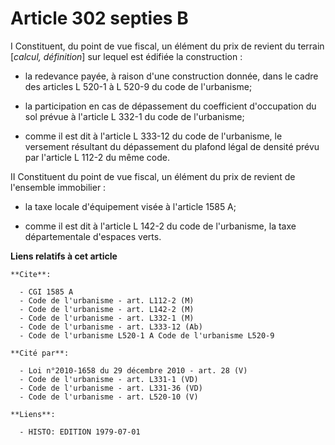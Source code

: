 # Article 302 septies B

I  Constituent, du point de vue fiscal, un élément du prix de revient du terrain [*calcul, définition*] sur lequel est
édifiée la construction :

- la redevance payée, à raison d'une construction donnée, dans le cadre des articles L 520-1 à L 520-9 du code de
l'urbanisme;

- la participation en cas de dépassement du coefficient d'occupation du sol prévue à l'article L 332-1 du code de
l'urbanisme;

- comme il est dit à l'article L 333-12 du code de l'urbanisme, le versement résultant du dépassement du plafond légal de
densité prévu par l'article L 112-2 du même code.

II  Constituent du point de vue fiscal, un élément du prix de revient de l'ensemble immobilier :

- la taxe locale d'équipement visée à l'article 1585 A;

- comme il est dit à l'article L 142-2 du code de l'urbanisme, la taxe départementale d'espaces verts.

**Liens relatifs à cet article**

	**Cite**:

	  - CGI 1585 A
	  - Code de l'urbanisme - art. L112-2 (M)
	  - Code de l'urbanisme - art. L142-2 (M)
	  - Code de l'urbanisme - art. L332-1 (M)
	  - Code de l'urbanisme - art. L333-12 (Ab)
	  - Code de l'urbanisme L520-1 A Code de l'urbanisme L520-9

	**Cité par**:

	  - Loi n°2010-1658 du 29 décembre 2010 - art. 28 (V)
	  - Code de l'urbanisme - art. L331-1 (VD)
	  - Code de l'urbanisme - art. L331-36 (VD)
	  - Code de l'urbanisme - art. L520-10 (V)

	**Liens**:

	  - HISTO: EDITION 1979-07-01
